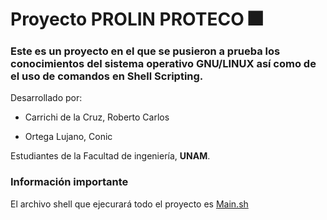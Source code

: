 # Proyecto PROLIN PROTECO :fireworks:
### Este es un proyecto en el que se pusieron a prueba los conocimientos del sistema operativo GNU/LINUX así como de el uso de comandos en Shell Scripting.

Desarrollado por:

- Carrichi de la Cruz, Roberto Carlos

- Ortega Lujano, Conic

Estudiantes de la Facultad de ingeniería, **UNAM**.

### Información importante

El archivo shell que ejecurará todo el proyecto es [Main.sh](./Main.sh)
